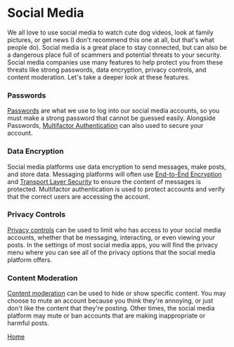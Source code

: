 # Social Media 
We all love to use social media to watch cute dog videos, look at family pictures, or get news (I don't recommend this one at all, but that's what people do). Social media is a great place to stay connected, but can also be a dangerous place full of scammers and potential threats to your security. Social media companies use many features to help protect you from these threats like strong passwords, data encryption, privacy controls, and content moderation. Let's take a deeper look at these features. 

### Passwords 
[Passwords](Passwords.md) are what we use to log into our social media accounts, so you must make a strong password that cannot be guessed easily. Alongside Passwords, [Multifactor Authentication](Authentication.md) can also used to secure your account. 

### Data Encryption
Social media platforms use data encryption to send messages, make posts, and store data. Messaging platforms will often use [End-to-End Encryption](Encryption.md) and [Transport Layer Security](Encryption.md) to ensure the content of messages is protected. Multifactor authentication is used to protect accounts and verify that the correct users are accessing the account.

### Privacy Controls 
[Privacy controls](Privacy.md) can be used to limit who has access to your social media accounts, whether that be messaging, interacting, or even viewing your posts. In the settings of most social media apps, you will find the privacy menu where you can see all of the privacy options that the social media platform offers. 

### Content Moderation
[Content moderation](ContentModeration.md) can be used to hide or show specific content. You may choose to mute an account because you think they're annoying, or just don't like the content that they're posting. Other times, the social media platform may mute or ban accounts that are making inappropriate or harmful posts. 

[Home](README.md)
